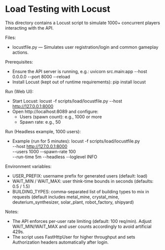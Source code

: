 # Load Testing with Locust

This directory contains a Locust script to simulate 1000+ concurrent players interacting with the API.

Files:
- locustfile.py — Simulates user registration/login and common gameplay actions.

Prerequisites:
- Ensure the API server is running, e.g.:
  uvicorn src.main:app --host 0.0.0.0 --port 8000 --reload
- Install Locust (kept out of runtime requirements):
  pip install locust

Run (Web UI):
- Start Locust:
  locust -f scripts/load/locustfile.py --host http://127.0.0.1:8000
- Open http://localhost:8089 and configure:
  - Users (spawn count): e.g., 1000 or more
  - Spawn rate: e.g., 50

Run (Headless example, 1000 users):
- Example (run for 5 minutes):
  locust -f scripts/load/locustfile.py \
    --host http://127.0.0.1:8000 \
    --users 1000 --spawn-rate 100 \
    --run-time 5m --headless --loglevel INFO

Environment variables:
- USER_PREFIX: username prefix for generated users (default: load)
- WAIT_MIN / WAIT_MAX: user think-time bounds in seconds (defaults: 0.5 / 1.5)
- BUILDING_TYPES: comma-separated list of building types to mix in requests (default includes metal_mine, crystal_mine, deuterium_synthesizer, solar_plant, robot_factory, shipyard)

Notes:
- The API enforces per-user rate limiting (default: 100 req/min). Adjust WAIT_MIN/WAIT_MAX and user counts accordingly to avoid artificial 429s.
- The script uses FastHttpUser for higher throughput and sets Authorization headers automatically after login.
